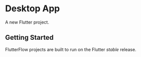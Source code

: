 # Desktop App

A new Flutter project.

## Getting Started

FlutterFlow projects are built to run on the Flutter _stable_ release.
